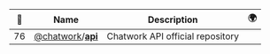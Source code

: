 |:star2: | Name | Description | 🌍|
|---|---|---|---|
|76|[@chatwork](https://github.com/chatwork)/[**api**](https://github.com/chatwork/api)|Chatwork API official repository||

